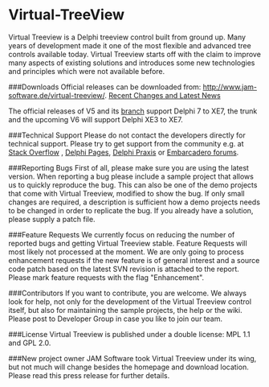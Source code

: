 # Virtual-TreeView
Virtual Treeview is a Delphi treeview control built from ground up. Many years of development made it one of the most flexible and advanced tree controls available today. Virtual Treeview starts off with the claim to improve many aspects of existing solutions and introduces some new technologies and principles which were not available before.

###Downloads
Official releases can be downloaded from: http://www.jam-software.de/virtual-treeview/. 
[Recent Changes and Latest News](https://github.com/Virtual-TreeView/Virtual-TreeView/wiki/Latest-News)

The official releases of V5 and its [branch](https://github.com/Virtual-TreeView/Virtual-TreeView/tree/V5_stable) support Delphi 7 to XE7, the trunk and the upcoming V6 will support Delphi XE3 to XE7.

###Technical Support
Please do not contact the developers directly for technical support. Please try to get support from the community e.g. at [Stack Overflow](http://stackoverflow.com/search?q=%22virtual+treeview%22) , [Delphi Pages](http://www.delphipages.com/), [Delphi Praxis](http://www.delphipraxis.net/141465-virtual-treeview-tutorials-mit-beispielen.html) or [Embarcadero forums](https://forums.embarcadero.com/).

###Reporting Bugs
First of all, please make sure you are using the latest version. When reporting a bug please include a sample project that allows us to quickly reproduce the bug. This can also be one of the demo projects that come with Virtual Treeview, modified to show the bug. If only small changes are required, a description is sufficient how a demo projects needs to be changed in order to replicate the bug. If you already have a solution, please supply a patch file.

###Feature Requests
We currently focus on reducing the number of reported bugs and getting Virtual Treeview stable. Feature Requests will most likely not processed at the moment. We are only going to process enhancement requests if the new feature is of general interest and a source code patch based on the latest SVN revision is attached to the report. Please mark feature requests with the flag "Enhancement".

###Contributors
If you want to contribute, you are welcome. We always look for help, not only for the development of the Virtual Treeview control itself, but also for maintaining the sample projects, the help or the wiki. Please post to Developer Group in case you like to join our team.

###License
Virtual Treeview is published under a double license: MPL 1.1 and GPL 2.0.

###New project owner
JAM Software took Virtual Treeview under its wing, but not much will change besides the homepage and download location. Please read this press release for further details.
